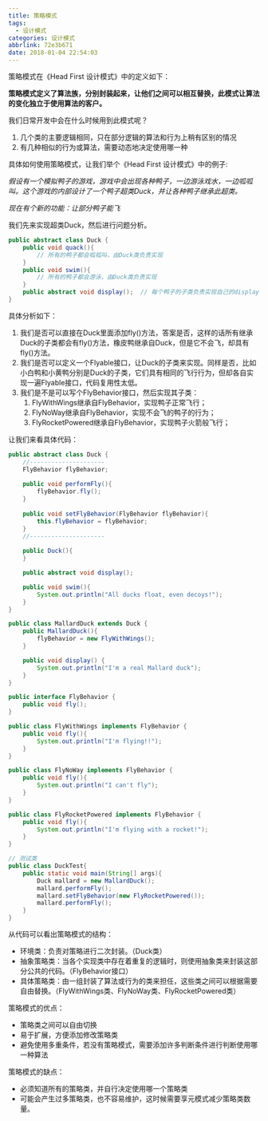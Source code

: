 ```yaml
---
title: 策略模式
tags:
  - 设计模式
categories: 设计模式
abbrlink: 72e3b671
date: 2018-01-04 22:54:03
---
```


策略模式在《Head First 设计模式》中的定义如下：

**策略模式定义了算法族，分别封装起来，让他们之间可以相互替换，此模式让算法的变化独立于使用算法的客户。**

我们日常开发中会在什么时候用到此模式呢？
1. 几个类的主要逻辑相同，只在部分逻辑的算法和行为上稍有区别的情况
2. 有几种相似的行为或算法，需要动态地决定使用哪一种

具体如何使用策略模式，让我们举个《Head First 设计模式》中的例子:

<!-- more --> 

*假设有一个模拟鸭子的游戏，游戏中会出现各种鸭子，一边游泳戏水，一边呱呱叫。这个游戏的内部设计了一个鸭子超类Duck，并让各种鸭子继承此超类。*

*现在有个新的功能：让部分鸭子能飞*

我们先来实现超类Duck，然后进行问题分析。

```java
public abstract class Duck {
    public void quack(){
        // 所有的鸭子都会呱呱叫，由Duck类负责实现
    }
    public void swim(){
        // 所有的鸭子都会游泳，由Duck类负责实现
    }
    public abstract void display();  // 每个鸭子的子类负责实现自己的display
}
```

具体分析如下：
1. 我们是否可以直接在Duck里面添加fly()方法，答案是否，这样的话所有继承Duck的子类都会有fly()方法，橡皮鸭继承自Duck，但是它不会飞，却具有fly()方法。
2. 我们是否可以定义一个Flyable接口，让Duck的子类来实现。同样是否，比如小白鸭和小黄鸭分别是Duck的子类，它们具有相同的飞行行为，但却各自实现一遍Flyable接口，代码复用性太低。
3. 我们是不是可以写个FlyBehavior接口，然后实现其子类：
   1. FlyWithWings继承自FlyBehavior，实现鸭子正常飞行；
   2. FlyNoWay继承自FlyBehavior，实现不会飞的鸭子的行为；
   3. FlyRocketPowered继承自FlyBehavior，实现鸭子火箭般飞行；

让我们来看具体代码：

```java
public abstract class Duck {
	//---------------------
    FlyBehavior flyBehavior;
    
    public void performFly(){
        flyBehavior.fly();
    }
    
    public void setFlyBehavior(FlyBehavior flyBehavior){
        this.flyBehavior = flyBehavior;
    }
	//---------------------
	
    public Duck(){
    }

    public abstract void display();

    public void swim(){
        System.out.println("All ducks float, even decoys!");
    }
}

public class MallardDuck extends Duck {
    public MallardDuck(){
        flyBehavior = new FlyWithWings();
    }

    public void display() {
        System.out.println("I'm a real Mallard duck");
    }
}

public interface FlyBehavior {
    public void fly();
}

public class FlyWithWings implements FlyBehavior {
    public void fly(){
        System.out.println("I'm flying!!");
    }
}

public class FlyNoWay implements FlyBehavior {
    public void fly(){
        System.out.println("I can't fly");
    }
}

public class FlyRocketPowered implements FlyBehavior {
    public void fly(){
        System.out.println("I'm flying with a rocket!");
    }
}

// 测试类
public class DuckTest{
    public static void main(String[] args){
        Duck mallard = new MallardDuck();
        mallard.performFly();
        mallard.setFlyBehavior(new FlyRocketPowered());
        mallard.performFly();
    }
}
```

从代码可以看出策略模式的结构：
- 环境类：负责对策略进行二次封装。（Duck类）
- 抽象策略类：当各个实现类中存在着重复的逻辑时，则使用抽象类来封装这部分公共的代码。（FlyBehavior接口）
- 具体策略类：由一组封装了算法或行为的类来担任，这些类之间可以根据需要自由替换。（FlyWithWings类、FlyNoWay类、FlyRocketPowered类）

策略模式的优点：
* 策略类之间可以自由切换
* 易于扩展，方便添加修改策略类
* 避免使用多重条件，若没有策略模式，需要添加许多判断条件进行判断使用哪一种算法

策略模式的缺点：
* 必须知道所有的策略类，并自行决定使用哪一个策略类
* 可能会产生过多策略类，也不容易维护，这时候需要享元模式减少策略类数量。